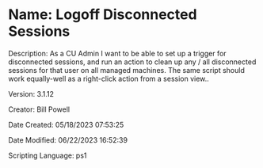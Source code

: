 ﻿# Name: Logoff Disconnected Sessions

Description: As a CU Admin I want to be able to set up a trigger for disconnected sessions, and run an action to clean up any / all disconnected sessions for that user on all managed machines.
The same script should work equally-well as a right-click action from a session view..


Version: 3.1.12

Creator: Bill Powell

Date Created: 05/18/2023 07:53:25

Date Modified: 06/22/2023 16:52:39

Scripting Language: ps1

